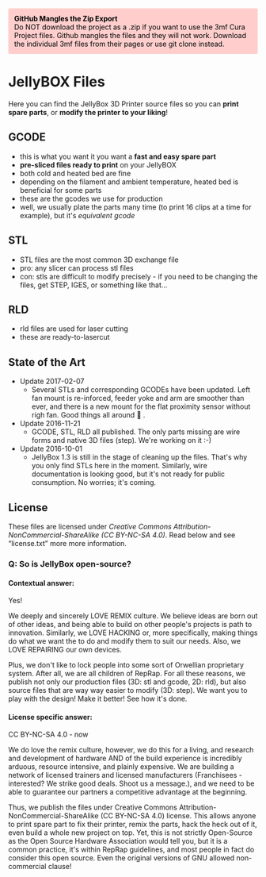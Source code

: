 <p style="color: black; background-color: #ffcecc; margin: 10px 0px; padding: 12px; text-align: left; border-radius: 3px;"><b>GitHub Mangles the Zip Export</b><br>
Do NOT download the project as a .zip if you want to use the 3mf Cura Project files. Github mangles the files and they will not work. Download the individual 3mf files from their pages or use git clone instead.</p>

# JellyBOX Files

Here you can find the JellyBox 3D Printer source files so you can **print spare parts**, or **modify the printer to your liking**!

## GCODE
- this is what you want it you want a **fast and easy spare part**
- **pre-sliced files ready to print** on your JellyBOX
- both cold and heated bed are fine
- depending on the filament and ambient temperature, heated bed is beneficial for some parts
- these are the gcodes we use for production
- well, we usually plate the parts many time (to print 16 clips at a time for example), but it's _equivalent gcode_

## STL
- STL files are the most common 3D exchange file
- pro: any slicer can process stl files
- con: stls are difficult to modify precisely - if you need to be changing the files, get STEP, IGES, or something like that...

## RLD
- rld files are used for laser cutting
- these are ready-to-lasercut

## State of the Art
- Update 2017-02-07
  - Several STLs and corresponding GCODEs have been updated. Left fan mount is re-inforced, feeder yoke and arm are smoother than ever, and there is a new mount for the flat proximity sensor without righ fan. Good things all around :cake: .
- Update 2016-11-21
  - GCODE, STL, RLD all published. The only parts missing are wire forms and native 3D files (step). We're working on it :-)
- Update 2016-10-01
  - JellyBox 1.3 is still in the stage of cleaning up the files. That's why you only find STLs here in the moment. Similarly, wire documentation is looking good, but it's not ready for public consumption. No worries; it's coming.


## License

  These files are licensed under *Creative Commons Attribution-NonCommercial-ShareAlike (CC BY-NC-SA 4.0)*. Read below and see “license.txt” more more information.

### Q: So is JellyBox open-source?
#### Contextual answer:
Yes!

We deeply and sincerely LOVE REMIX culture. We believe ideas are born out of other ideas, and being able to build on other people's projects is path to innovation. Similarly, we LOVE HACKING or, more specifically, making things do what we want the to do and modify them to suit our needs. Also, we LOVE REPAIRING our own devices.

Plus, we don't like to lock people into some sort of Orwellian proprietary system. After all, we are all children of RepRap. For all these reasons, we publish not only our production files (3D: stl and gcode, 2D: rld), but also source files that are way way easier to modify (3D: step).  We want you to play with the design! Make it better! See how it's done.


#### License specific answer:
CC BY-NC-SA 4.0 - now

We do love the remix culture, however, we do this for a living, and research and development of hardware AND of the build experience is incredibly arduous, resource intensive, and plainly expensive. We are building a network of licensed trainers and licensed manufacturers (Franchisees - interested? We strike good deals. Shoot us a message.), and we need to be able to guarantee our partners a competitive advantage at the beginning.

Thus, we publish the files under Creative Commons Attribution-NonCommercial-ShareAlike (CC BY-NC-SA 4.0) license. This allows anyone to print spare part to fix their printer, remix the parts, hack the heck out of it, even build a whole new project on top. Yet, this is not strictly Open-Source as the Open Source Hardware Association would tell you, but it is a common practice, it's within RepRap guidelines, and most people in fact do consider this open source. Even the original versions of GNU allowed non-commercial clause!

